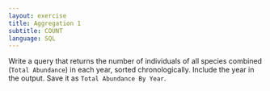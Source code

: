 ```yaml
---
layout: exercise
title: Aggregation 1
subtitle: COUNT
language: SQL
---
```


Write a query that returns the number of individuals of all species
combined (`Total Abundance`) in each year, sorted chronologically. Include the 
year in the output. Save it as `Total Abundance By Year`.
